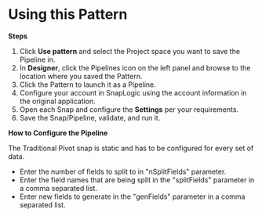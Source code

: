 # Using this Pattern

**Steps**

1. Click **Use pattern** and select the Project space you want to save the Pipeline in.
2. In **Designer**, click the Pipelines icon on the left panel and browse to the location where you saved the Pattern.
3. Click the Pattern to launch it as a Pipeline.
4. Configure your account in SnapLogic using the account information in the original application.
5. Open each Snap and configure the **Settings** per your requirements.
6. Save the Snap/Pipeline, validate, and run it.

**How to Configure the Pipeline**

The Traditional Pivot snap is static and has to be configured for every set of data.&#x20;

* Enter the number of fields to split to in "nSplitFields" parameter.&#x20;
* Enter the field names that are being split in the "splitFields" parameter in a comma separated list.&#x20;
* Enter new fields to generate in the "genFields" parameter in a comma separated list.
